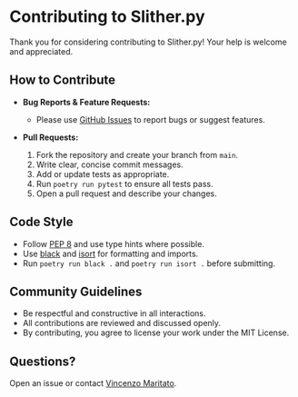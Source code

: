 # Contributing to Slither.py

Thank you for considering contributing to Slither.py! Your help is welcome and appreciated.

## How to Contribute

- **Bug Reports & Feature Requests:**

  - Please use [GitHub Issues](https://github.com/vmaritato/slither-py/issues) to report bugs or suggest features.

- **Pull Requests:**
  1. Fork the repository and create your branch from `main`.
  2. Write clear, concise commit messages.
  3. Add or update tests as appropriate.
  4. Run `poetry run pytest` to ensure all tests pass.
  5. Open a pull request and describe your changes.

## Code Style

- Follow [PEP 8](https://www.python.org/dev/peps/pep-0008/) and use type hints where possible.
- Use [black](https://black.readthedocs.io/en/stable/) and [isort](https://pycqa.github.io/isort/) for formatting and imports.
- Run `poetry run black .` and `poetry run isort .` before submitting.

## Community Guidelines

- Be respectful and constructive in all interactions.
- All contributions are reviewed and discussed openly.
- By contributing, you agree to license your work under the MIT License.

## Questions?

Open an issue or contact [Vincenzo Maritato](https://vmaritato.com/).
